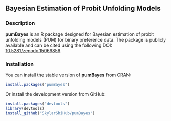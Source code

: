 ## Bayesian Estimation of Probit Unfolding Models

### Description

**pumBayes** is an R package designed for Bayesian estimation of probit unfolding models (PUM) for binary preference data. The package is publicly available and can be cited using the following DOI: [10.5281/zenodo.15069856](https://doi.org/10.5281/zenodo.15069856).

### Installation

You can install the stable version of **pumBayes** from CRAN:

```r
install.packages("pumBayes")
```

Or install the development version from GitHub:

```R
install.packages("devtools")
library(devtools)
install_github("SkylarShiHub/pumBayes")
```
